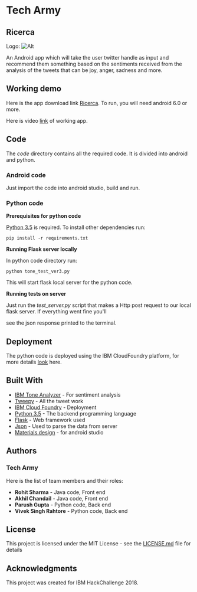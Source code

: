# Tech Army
## Ricerca  

Logo: ![Alt](/logo.jpeg "Title")  

An Android app which will take the user twitter handle as input and recommend them something based on the sentiments received from
the analysis of the tweets that can be joy, anger, sadness and more.

## Working demo 

Here is the app download link [Ricerca](https://drive.google.com/open?id=1dX47271mP0Ze6Fd5bwkIMt80RcXE_ams). To run, you will need android 6.0 or more.  

Here is video [link](https://youtu.be/Nmaqvk_t7TQ) of working app.  


## Code  

The *code* directory contains all the required code. It is divided into android and python.  

### Android code  

Just import the code into android studio, build and run.  

### Python code    

**Prerequisites for python code**  

[Python 3.5](https://www.python.org/downloads/) is required. To install other dependencies run:  

    pip install -r requirements.txt 

**Running Flask server locally**  

In python code directory run:  

    python tone_test_ver3.py

This will start flask local server for the python code.

**Running tests on server**  

Just run the *test_server.py* script that makes a Http post request to our local flask server. If everything went fine you'll  

see the json response printed to the terminal.


## Deployment

The python code is deployed using the IBM CloudFoundry platform, for more details [look](https://www.ibm.com/cloud/cloud-foundry) here.

## Built With

* [IBM Tone Analyzer](https://www.ibm.com/watson/services/tone-analyzer/) - For sentiment analysis
* [Tweepy](http://www.tweepy.org/) - All the tweet work
* [IBM Cloud Foundry](https://www.ibm.com/cloud/cloud-foundry) - Deployment
* [Python 3.5](https://www.python.org/downloads/) - The backend programming language
* [Flask](http://flask.pocoo.org/) - Web framework used
* [Json](https://developer.android.com/reference/org/json/JSONObject) - Used to parse the data from server 
* [Materials design](terial.google.com) - for android studio


## Authors
### Tech Army  
Here is the list of team members and their roles:
* **Rohit Sharma** -   Java code, Front end 
* **Akhil Chandail** -   Java code, Front end
* **Parush Gupta** -     Python code, Back end 
* **Vivek Singh Rahtore** -   Python code, Back end 

## License

This project is licensed under the MIT License - see the [LICENSE.md](LICENSE.md) file for details

## Acknowledgments

This project was created for IBM HackChallenge 2018.

